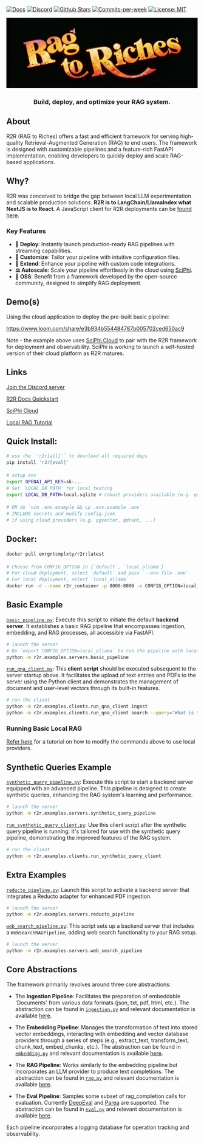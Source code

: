 <p align="left">
  <a href="https://r2r-docs.sciphi.ai"><img src="https://img.shields.io/badge/docs.sciphi.ai-3F16E4" alt="Docs"></a>
  <a href="https://discord.gg/p6KqD2kjtB"><img src="https://img.shields.io/discord/1120774652915105934?style=social&logo=discord" alt="Discord"></a>
  <a href="https://github.com/SciPhi-AI"><img src="https://img.shields.io/github/stars/SciPhi-AI/R2R" alt="Github Stars"></a>
  <a href="https://github.com/SciPhi-AI/R2R/pulse"><img src="https://img.shields.io/github/commit-activity/w/SciPhi-AI/R2R" alt="Commits-per-week"></a>
  <a href="https://opensource.org/licenses/MIT"><img src="https://img.shields.io/badge/License-MIT-purple.svg" alt="License: MIT"></a>
</p>

<img src="./docs/pages/r2r.png" alt="Sciphi Framework">
<h3 align="center">
Build, deploy, and optimize your RAG system.
</h3>

## About

R2R (RAG to Riches) offers a fast and efficient framework for serving high-quality Retrieval-Augmented Generation (RAG) to end users. The framework is designed with customizable pipelines and a feature-rich FastAPI implementation, enabling developers to quickly deploy and scale RAG-based applications.


## Why?

R2R was conceived to bridge the gap between local LLM experimentation and scalable production solutions. **R2R is to LangChain/LlamaIndex what NextJS is to React**. A JavaScript client for R2R deployments can be [found here](https://github.com/SciPhi-AI/r2r-js).

### Key Features

- **🚀 Deploy**: Instantly launch production-ready RAG pipelines with streaming capabilities.
- **🧩 Customize**: Tailor your pipeline with intuitive configuration files.
- **🔌 Extend**: Enhance your pipeline with custom code integrations.
- **⚖️ Autoscale**: Scale your pipeline effortlessly in the cloud using [SciPhi](https://app.sciphi.ai/).
- **🤖 OSS**: Benefit from a framework developed by the open-source community, designed to simplify RAG deployment.

## Demo(s)

Using the cloud application to deploy the pre-built basic pipeline:

https://www.loom.com/share/e3b934b554484787b005702ced650ac9

Note - the example above uses [SciPhi Cloud](https://app.sciphi.ai) to pair with the R2R framework for deployment and observability. SciPhi is working to launch a self-hosted version of their cloud platform as R2R matures.

## Links

[Join the Discord server](https://discord.gg/p6KqD2kjtB)

[R2R Docs Quickstart](https://r2r-docs.sciphi.ai/getting-started/quick-install)

[SciPhi Cloud](https://docs.sciphi.ai/)

[Local RAG Tutorial](https://r2r-docs.sciphi.ai/tutorials/local_rag)

## Quick Install:

```bash
# use the `'r2r[all]'` to download all required deps
pip install 'r2r[eval]'

# setup env 
export OPENAI_API_KEY=sk-...
# Set `LOCAL_DB_PATH` for local testing
export LOCAL_DB_PATH=local.sqlite # robust providers available (e.g. qdrant, pgvector, ..)

# OR do `vim .env.example && cp .env.example .env`
# INCLUDE secrets and modify config.json
# if using cloud providers (e.g. pgvector, qdrant, ...)
```

## Docker:

```bash
docker pull emrgntcmplxty/r2r:latest

# Choose from CONFIG_OPTION in {`default`, `local_ollama`}
# For cloud deployment, select `default` and pass `--env-file .env`
# For local deployment, select `local_ollama`
docker run -d --name r2r_container -p 8000:8000 -e CONFIG_OPTION=local_ollama  emrgntcmplxty/r2r:latest
```

## Basic Example

[`basic_pipeline.py`](r2r/examples/servers/basic_pipeline.py): Execute this script to initiate the default **backend server**. It establishes a basic RAG pipeline that encompasses ingestion, embedding, and RAG processes, all accessible via FastAPI.

   ```bash
   # launch the server
   # Do `export CONFIG_OPTION=local_ollama` to run the pipeline with local ollama instead of OpenAI
   python -m r2r.examples.servers.basic_pipeline
   ```

[`run_qna_client.py`](r2r/examples/clients/run_qna_client.py): This **client script** should be executed subsequent to the server startup above. It facilitates the upload of text entries and PDFs to the server using the Python client and demonstrates the management of document and user-level vectors through its built-in features.

   ```bash
   # run the client
   python -m r2r.examples.clients.run_qna_client ingest
   python -m r2r.examples.clients.run_qna_client search --query="What is the meaning of life?"
   ```
### Running Basic Local RAG

[Refer here](https://r2r-docs.sciphi.ai/tutorials/local_rag) for a tutorial on how to modify the commands above to use local providers.

## Synthetic Queries Example

[`synthetic_query_pipeline.py`](r2r/examples/servers/synthetic_query_pipeline.py): Execute this script to start a backend server equipped with an advanced pipeline. This pipeline is designed to create synthetic queries, enhancing the RAG system's learning and performance.

   ```bash
   # launch the server
   python -m r2r.examples.servers.synthetic_query_pipeline
   ```

[`run_synthetic_query_client.py`](r2r/examples/clients/run_synthetic_query_client.py): Use this client script after the synthetic query pipeline is running. It's tailored for use with the synthetic query pipeline, demonstrating the improved features of the RAG system.

   ```bash
   # run the client
   python -m r2r.examples.clients.run_synthetic_query_client
   ```

## Extra Examples

[`reducto_pipeline.py`](r2r/examples/servers/reducto_pipeline.py): Launch this script to activate a backend server that integrates a Reducto adapter for enhanced PDF ingestion.

   ```bash
   # launch the server
   python -m r2r.examples.servers.reducto_pipeline
   ```

[`web_search_pipeline.py`](r2r/examples/servers/web_search_pipeline.py): This script sets up a backend server that includes a `WebSearchRAGPipeline`, adding web search functionality to your RAG setup.

   ```bash
   # launch the server
   python -m r2r.examples.servers.web_search_pipeline
   ```

## Core Abstractions

The framework primarily revolves around three core abstractions:

- The **Ingestion Pipeline**: Facilitates the preparation of embeddable 'Documents' from various data formats (json, txt, pdf, html, etc.). The abstraction can be found in [`ingestion.py`](r2r/core/pipelines/ingestion.py) and relevant documentation is available [here](https://r2r-docs.sciphi.ai/deep-dive/ingestion).

- The **Embedding Pipeline**: Manages the transformation of text into stored vector embeddings, interacting with embedding and vector database providers through a series of steps (e.g., extract_text, transform_text, chunk_text, embed_chunks, etc.). The abstraction can be found in [`embedding.py`](r2r/core/pipelines/embedding.py) and relevant documentation is available [here](https://r2r-docs.sciphi.ai/deep-dive/embedding).

- The **RAG Pipeline**: Works similarly to the embedding pipeline but incorporates an LLM provider to produce text completions. The abstraction can be found in [`rag.py`](r2r/core/pipelines/rag.py) and relevant documentation is available [here](https://r2r-docs.sciphi.ai/deep-dive/rag).

- The **Eval Pipeline**: Samples some subset of rag_completion calls for evaluation. Currently [DeepEval](https://github.com/confident-ai/deepeval) and [Parea](https://github.com/parea-ai/parea-sdk-py) are supported. The abstraction can be found in [`eval.py`](r2r/core/pipelines/eval.py) and relevant documentation is available [here](https://r2r-docs.sciphi.ai/deep-dive/eval).

Each pipeline incorporates a logging database for operation tracking and observability.
